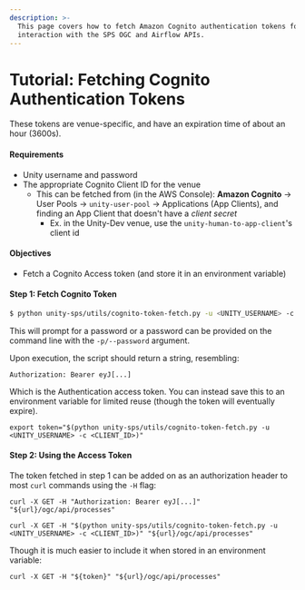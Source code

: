 ```yaml
---
description: >-
  This page covers how to fetch Amazon Cognito authentication tokens for
  interaction with the SPS OGC and Airflow APIs.
---
```


# Tutorial: Fetching Cognito Authentication Tokens

These tokens are venue-specific, and have an expiration time of about an hour (3600s).

#### Requirements

* Unity username and password
* The appropriate Cognito Client ID for the venue
  * This can be fetched from (in the AWS Console): **Amazon Cognito** -> User Pools -> `unity-user-pool` -> Applications (App Clients), and finding an App Client that doesn't have a _client secret_
    * Ex. in the Unity-Dev venue, use the `unity-human-to-app-client`'s client id

#### Objectives

* Fetch a Cognito Access token (and store it in an environment variable)

#### Step 1:  Fetch Cognito Token

```bash
$ python unity-sps/utils/cognito-token-fetch.py -u <UNITY_USERNAME> -c <CLIENT_ID>
```

This will prompt for a password or a password can be provided on the command line with the `-p/--password` argument.

Upon execution, the script should return a string, resembling:

```
Authorization: Bearer eyJ[...]
```

Which is the Authentication access token. You can instead save this to an environment variable for limited reuse (though the token will eventually expire).

```
export token="$(python unity-sps/utils/cognito-token-fetch.py -u <UNITY_USERNAME> -c <CLIENT_ID>)"
```

#### Step 2: Using the Access Token

The token fetched in step 1 can be added on as an authorization header to most `curl` commands using the `-H` flag:

```
curl -X GET -H "Authorization: Bearer eyJ[...]" "${url}/ogc/api/processes"
```

```
curl -X GET -H "$(python unity-sps/utils/cognito-token-fetch.py -u <UNITY_USERNAME> -c <CLIENT_ID>)" "${url}/ogc/api/processes"
```

Though it is much easier to include it when stored in an environment variable:

```
curl -X GET -H "${token}" "${url}/ogc/api/processes"
```
